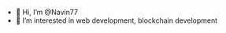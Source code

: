 - 👋 Hi, I’m @Navin77
- 👀 I’m interested in web development, blockchain development

<!---
Navin77/Navin77 is a ✨ special ✨ repository because its `README.md` (this file) appears on your GitHub profile.
You can click the Preview link to take a look at your changes.
--->
